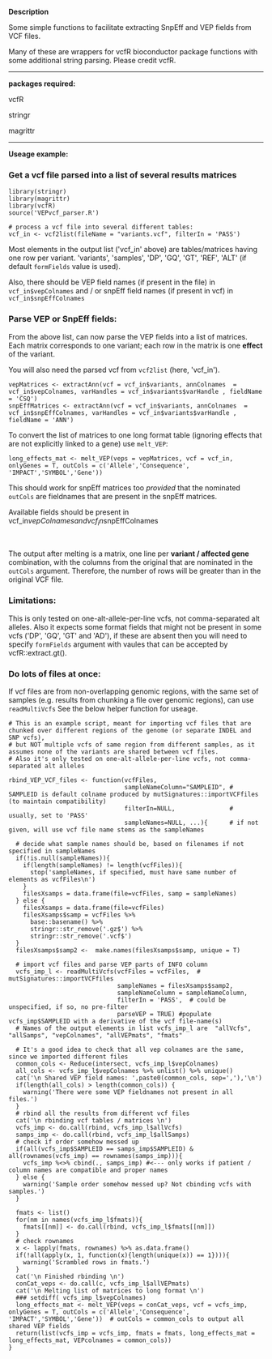 **Description**

Some simple functions to facilitate extracting SnpEff and VEP fields from VCF files.

Many of these are wrappers for vcfR bioconductor package functions with some additional string parsing. Please credit vcfR.

----

**packages required:**

vcfR

stringr

magrittr

----

**Useage example:**

### Get a vcf file parsed into a list of several results matrices

```
library(stringr)
library(magrittr)
library(vcfR)
source('VEPvcf_parser.R')

# process a vcf file into several different tables:
vcf_in <- vcf2list(fileName = "variants.vcf", filterIn = 'PASS')
```

Most elements in the output list ('vcf_in' above) are tables/matrices having one row per variant.
'variants', 'samples', 'DP', 'GQ', 'GT', 'REF', 'ALT' (if default `formFields` value is used).

Also, there should be VEP field names (if present in the file) in `vcf_in$vepColnames` and / or snpEff field names (if present in vcf) in `vcf_in$snpEffColnames` 

### Parse VEP or SnpEff fields:

From the above list, can now parse the VEP fields into a list of matrices. Each matrix corresponds to one variant; each row in the matrix is one **effect** of the variant.

You will also need the parsed vcf from `vcf2list` (here, 'vcf_in').

```
vepMatrices <- extractAnn(vcf = vcf_in$variants, annColnames  = vcf_in$vepColnames, varHandles = vcf_in$variants$varHandle , fieldName = 'CSQ')
snpEffMatrices <- extractAnn(vcf = vcf_in$variants, annColnames  = vcf_in$snpEffColnames, varHandles = vcf_in$variants$varHandle , fieldName = 'ANN')
```

To convert the list of matrices to one long format table (ignoring effects that are not explicitly linked to a gene) use `melt_VEP`:
```
long_effects_mat <- melt_VEP(veps = vepMatrices, vcf = vcf_in, onlyGenes = T, outCols = c('Allele','Consequence', 'IMPACT','SYMBOL','Gene'))
```
This should work for snpEff matrices too *provided* that the nominated `outCols` are fieldnames that are present in the snpEff matrices.

Available fields should be present in  vcf_in$vepColnames and vcf_in$snpEffColnames

<br>

The output after melting is a matrix, one line per **variant / affected gene** combination, with the columns from the original that are nominated in the `outCols` argument. Therefore, the number of rows will be greater than in the original VCF file.

### Limitations:
This is only tested on one-alt-allele-per-line vcfs, not comma-separated alt alleles.
Also it expects some format fields that might not be present in some vcfs ('DP', 'GQ', 'GT' and 'AD'), if these are absent then you will need to specify `formFields` argument with vaules that can be accepted by vcfR::extract.gt(). 

### Do lots of files at once:

If vcf files are from non-overlapping genomic regions, with the same set of samples (e.g. results from chunking a file over genomic regions), can use `readMultiVcfs`
See the below helper function for useage.


```
# This is an example script, meant for importing vcf files that are chunked over different regions of the genome (or separate INDEL and SNP vcfs), 
# but NOT multiple vcfs of same region from different samples, as it assumes none of the variants are shared between vcf files.
# Also it's only tested on one-alt-allele-per-line vcfs, not comma-separated alt alleles

rbind_VEP_VCF_files <- function(vcfFiles, 
                                sampleNameColumn="SAMPLEID", # SAMPLEID is default colname produced by mutSignatures::importVCFfiles (to maintain compatibility)
                                filterIn=NULL,               # usually, set to 'PASS'
                                sampleNames=NULL, ...){      # if not given, will use vcf file name stems as the sampleNames
  
  # decide what sample names should be, based on filenames if not specified in sampleNames
  if(!is.null(sampleNames)){
    if(length(sampleNames) != length(vcfFiles)){
      stop('sampleNames, if specified, must have same number of elements as vcfFiles\n')
    }
    filesXsamps = data.frame(file=vcfFiles, samp = sampleNames)
  } else {
    filesXsamps = data.frame(file=vcfFiles)
    filesXsamps$samp = vcfFiles %>%
      base::basename() %>%
      stringr::str_remove('.gz$') %>%
      stringr::str_remove('.vcf$')
  }
  filesXsamps$samp2 <-  make.names(filesXsamps$samp, unique = T)
  
  # import vcf files and parse VEP parts of INFO column
  vcfs_imp_l <- readMultiVcfs(vcfFiles = vcfFiles,  # mutSignatures::importVCFfiles
                              sampleNames = filesXsamps$samp2,
                              sampleNameColumn = sampleNameColumn,
                              filterIn = 'PASS',  # could be unspecified, if so, no pre-filter
                              parseVEP = TRUE) #populate vcfs_imp$SAMPLEID with a derivative of the vcf file-name(s)
  # Names of the output elements in list vcfs_imp_l are  "allVcfs", "allSamps", "vepColnames", "allVEPmats", "fmats"  
  
  # It's a good idea to check that all vep colnames are the same, since we imported different files
  common_cols <- Reduce(intersect, vcfs_imp_l$vepColnames)
  all_cols <- vcfs_imp_l$vepColnames %>% unlist() %>% unique()
  cat('\n Shared VEP field names: ',paste0(common_cols, sep=','),'\n')
  if(length(all_cols) > length(common_cols)) {
    warning('There were some VEP fieldnames not present in all files.')
  }
  # rbind all the results from different vcf files
  cat('\n rbinding vcf tables / matrices \n')
  vcfs_imp <- do.call(rbind, vcfs_imp_l$allVcfs)
  samps_imp <- do.call(rbind, vcfs_imp_l$allSamps)
  # check if order somehow messed up
  if(all(vcfs_imp$SAMPLEID == samps_imp$SAMPLEID) & all(rownames(vcfs_imp) == rownames(samps_imp))){
    vcfs_imp %<>% cbind(., samps_imp) #<--- only works if patient / column names are compatible and proper names
  } else {
    warning('Sample order somehow messed up? Not cbinding vcfs with samples.')
  }
  
  fmats <- list()
  for(nm in names(vcfs_imp_l$fmats)){
    fmats[[nm]] <- do.call(rbind, vcfs_imp_l$fmats[[nm]])
  }
  # check rownames
  x <- lapply(fmats, rownames) %>% as.data.frame()
  if(!all(apply(x, 1, function(x){length(unique(x)) == 1}))){
    warning('Scrambled rows in fmats.')
  }
  cat('\n Finished rbinding \n')
  conCat_veps <- do.call(c, vcfs_imp_l$allVEPmats)
  cat('\n Melting list of matrices to long format \n')
  ### setdiff( vcfs_imp_l$vepColnames)
  long_effects_mat <- melt_VEP(veps = conCat_veps, vcf = vcfs_imp, onlyGenes = T, outCols = c('Allele','Consequence', 'IMPACT','SYMBOL','Gene'))  # outCols = common_cols to output all shared VEP fields
  return(list(vcfs_imp = vcfs_imp, fmats = fmats, long_effects_mat = long_effects_mat, VEPcolnames = common_cols))
}
```


